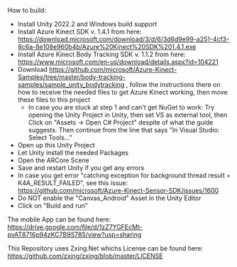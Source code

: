 How to build:

- Install Unity 2022.2 and Windows build support
- Install Azure Kinect SDK v. 1.4.1 from here: https://download.microsoft.com/download/3/d/6/3d6d9e99-a251-4cf3-8c6a-8e108e960b4b/Azure%20Kinect%20SDK%201.4.1.exe 
- Install Azure Kinect Body Tracking SDK v. 1.1.2  from here: https://www.microsoft.com/en-us/download/details.aspx?id=104221
- Download https://github.com/microsoft/Azure-Kinect-Samples/tree/master/body-tracking-samples/sample_unity_bodytracking , follow the instructions there on how to receive the needed files to get Azure Kinect working, then move these files to this project
  - In case you are stuck at step 1 and can't get NuGet to work: Try opening the Unity Project in Unity, then set VS as external tool, then Click on "Assets -> Open C# Project" despite of what the guide suggests. Then continue from the line that says "In Visual Studio: Select Tools..."
- Open up this Unity Project
- Let Unity install the needed Packages
- Open the ARCore Scene
- Save and restart Unity if you get any errors
- In case you get error "catching exception for background thread result = K4A_RESULT_FAILED", see this issue: https://github.com/microsoft/Azure-Kinect-Sensor-SDK/issues/1600
- Do NOT enable the "Canvas_Android" Asset in the Unity Editor
- Click on "Build and run"

The mobile App can be found here: https://drive.google.com/file/d/1zZ7YGFEcMt-pvAT8716p94zKC7B9S785/view?usp=sharing

This Repository uses Zxing.Net whichs License can be found here: https://github.com/zxing/zxing/blob/master/LICENSE

